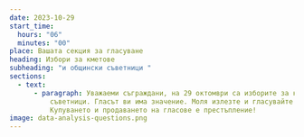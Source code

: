 ```yaml
---
date: 2023-10-29
start_time:
  hours: "06"
  minutes: "00"
place: Вашата секция за гласуване
heading: Избори за кметове
subheading: "и общински съветници "
sections:
  - text:
      - paragraph: Уважаеми съграждани, на 29 октомври са изборите за кмет и общински
          съветници. Гласът ви има значение. Моля излезте и гласувайте!
          Купуването и продаването на гласове е престъпление!
image: data-analysis-questions.png
---
```

